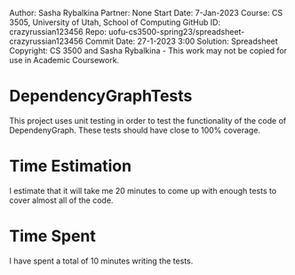 Author: Sasha Rybalkina 
Partner: None 
Start Date: 7-Jan-2023 
Course: CS 3505, University of Utah, School of Computing 
GitHub ID: crazyrussian123456 
Repo: uofu-cs3500-spring23/spreadsheet-crazyrussian123456 
Commit Date: 27-1-2023 3:00 
Solution: Spreadsheet 
Copyright: CS 3500 and Sasha Rybalkina - This work may not be copied for use in Academic Coursework.
# DependencyGraphTests
This project uses unit testing in order to test the functionality of the
code of DependenyGraph. These tests should have close to 100% coverage.
# Time Estimation
I estimate that it will take me 20 minutes to come up with enough tests to
cover almost all of the code.
# Time Spent
I have spent a total of 10 minutes writing the tests.
